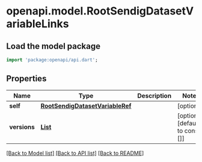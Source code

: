 # openapi.model.RootSendigDatasetVariableLinks

## Load the model package
```dart
import 'package:openapi/api.dart';
```

## Properties
Name | Type | Description | Notes
------------ | ------------- | ------------- | -------------
**self** | [**RootSendigDatasetVariableRef**](RootSendigDatasetVariableRef.md) |  | [optional] 
**versions** | [**List<SendigDatasetVariableRefVersion>**](SendigDatasetVariableRefVersion.md) |  | [optional] [default to const []]

[[Back to Model list]](../README.md#documentation-for-models) [[Back to API list]](../README.md#documentation-for-api-endpoints) [[Back to README]](../README.md)


